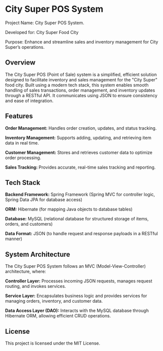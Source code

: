 # **City Super POS System**

Project Name: City Super POS System.

Developed for: City Super Food City

Purpose: Enhance and streamline sales and inventory management for City Super’s operations.

## **Overview**

The City Super POS (Point of Sale) system is a simplified, efficient solution designed to facilitate inventory and sales management for the "City Super" food city. Built using a modern tech stack, this system enables smooth handling of sales transactions, order management, and inventory updates through a RESTful API. It communicates using JSON to ensure consistency and ease of integration.

## **Features**

**Order Management:** Handles order creation, updates, and status tracking.

**Inventory Management:** Supports adding, updating, and retrieving item data in real time.

**Customer Management:** Stores and retrieves customer data to optimize order processing.

**Sales Tracking:** Provides accurate, real-time sales tracking and reporting.

## **Tech Stack**

**Backend Framework:** Spring Framework (Spring MVC for controller logic, Spring Data JPA for database access)

**ORM:** Hibernate (for mapping Java objects to database tables)

**Database:** MySQL (relational database for structured storage of items, orders, and customers)

**Data Format:** JSON (to handle request and response payloads in a RESTful manner)

## **System Architecture**

The City Super POS System follows an MVC (Model-View-Controller) architecture, where:

**Controller Layer:** Processes incoming JSON requests, manages request routing, and invokes services.

**Service Layer:** Encapsulates business logic and provides services for managing orders, inventory, and customer data.

**Data Access Layer (DAO):** Interacts with the MySQL database through Hibernate ORM, allowing efficient CRUD operations.

## **License**

This project is licensed under the MIT License.